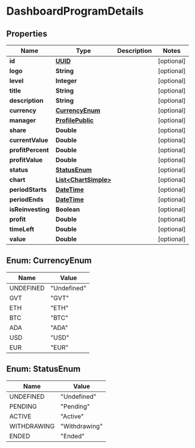 
# DashboardProgramDetails

## Properties
Name | Type | Description | Notes
------------ | ------------- | ------------- | -------------
**id** | [**UUID**](UUID.md) |  |  [optional]
**logo** | **String** |  |  [optional]
**level** | **Integer** |  |  [optional]
**title** | **String** |  |  [optional]
**description** | **String** |  |  [optional]
**currency** | [**CurrencyEnum**](#CurrencyEnum) |  |  [optional]
**manager** | [**ProfilePublic**](ProfilePublic.md) |  |  [optional]
**share** | **Double** |  |  [optional]
**currentValue** | **Double** |  |  [optional]
**profitPercent** | **Double** |  |  [optional]
**profitValue** | **Double** |  |  [optional]
**status** | [**StatusEnum**](#StatusEnum) |  |  [optional]
**chart** | [**List&lt;ChartSimple&gt;**](ChartSimple.md) |  |  [optional]
**periodStarts** | [**DateTime**](DateTime.md) |  |  [optional]
**periodEnds** | [**DateTime**](DateTime.md) |  |  [optional]
**isReinvesting** | **Boolean** |  |  [optional]
**profit** | **Double** |  |  [optional]
**timeLeft** | **Double** |  |  [optional]
**value** | **Double** |  |  [optional]


<a name="CurrencyEnum"></a>
## Enum: CurrencyEnum
Name | Value
---- | -----
UNDEFINED | &quot;Undefined&quot;
GVT | &quot;GVT&quot;
ETH | &quot;ETH&quot;
BTC | &quot;BTC&quot;
ADA | &quot;ADA&quot;
USD | &quot;USD&quot;
EUR | &quot;EUR&quot;


<a name="StatusEnum"></a>
## Enum: StatusEnum
Name | Value
---- | -----
UNDEFINED | &quot;Undefined&quot;
PENDING | &quot;Pending&quot;
ACTIVE | &quot;Active&quot;
WITHDRAWING | &quot;Withdrawing&quot;
ENDED | &quot;Ended&quot;



